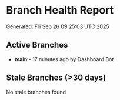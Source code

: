 # Branch Health Report
Generated: Fri Sep 26 09:25:03 UTC 2025

## Active Branches
- **main** - 17 minutes ago by Dashboard Bot

## Stale Branches (>30 days)
No stale branches found
